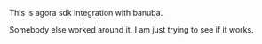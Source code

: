 This is agora sdk integration with banuba.

Somebody else worked around it. I am just trying to see if it works.
